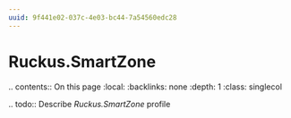 ```yaml
---
uuid: 9f441e02-037c-4e03-bc44-7a54560edc28
---
```



# Ruckus.SmartZone

.. contents:: On this page
    :local:
    :backlinks: none
    :depth: 1
    :class: singlecol

.. todo::
    Describe *Ruckus.SmartZone* profile

